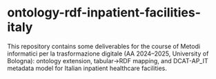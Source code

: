 # ontology-rdf-inpatient-facilities-italy
This repository contains some deliverables for the course of Metodi informatici per la trasformazione digitale (AA 2024–2025, University of Bologna): ontology extension, tabular→RDF mapping, and DCAT-AP_IT metadata model for Italian inpatient healthcare facilities.
